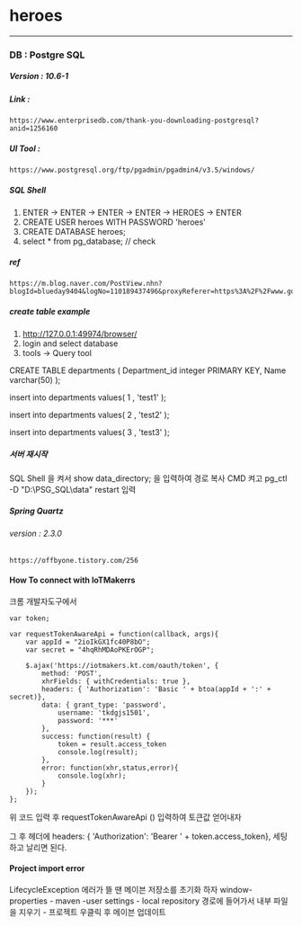 # heroes 
---

### DB : Postgre SQL
##### Version : 10.6-1
##### Link : 
	https://www.enterprisedb.com/thank-you-downloading-postgresql?anid=1256160
##### UI Tool : 
	https://www.postgresql.org/ftp/pgadmin/pgadmin4/v3.5/windows/

##### SQL Shell
1. ENTER -> ENTER -> ENTER -> ENTER -> HEROES -> ENTER
2. CREATE USER heroes WITH PASSWORD 'heroes'
3. CREATE DATABASE heroes;
4. select * from pg_database;	// check

##### ref
	https://m.blog.naver.com/PostView.nhn?blogId=blueday9404&logNo=110189437496&proxyReferer=https%3A%2F%2Fwww.google.co.kr%2F

##### create table example
1. http://127.0.0.1:49974/browser/
2. login and select database
3. tools ->  Query tool


CREATE TABLE departments (
    Department_id   integer PRIMARY KEY,
    Name        varchar(50)
);

insert into departments values( 1 , 'test1' );

insert into departments values( 2 , 'test2' );

insert into departments values( 3 , 'test3' );

##### 서버 재시작
SQL Shell 을 켜서 show data_directory; 을 입력하여 경로 복사
CMD 켜고 pg_ctl -D "D:\PSG_SQL\data" restart 입력

##### Spring Quartz
###### version : 2.3.0
	https://offbyone.tistory.com/256
	
	
#### How To connect with IoTMakerrs
크롬 개발자도구에서 
```
var token;

var requestTokenAwareApi = function(callback, args){
	var appId = "2ioIkGX1fc40P8bO";
	var secret = "4hqRhMDAoPKErOGP";

	$.ajax('https://iotmakers.kt.com/oauth/token', {
		method: 'POST',
		xhrFields: { withCredentials: true },
		headers: { 'Authorization': 'Basic ' + btoa(appId + ':' + secret)},
		data: { grant_type: 'password',
			username: 'tkdgjs1501',
			password: '***'
		},
		success: function(result) {
			token = result.access_token
			console.log(result);
		},
		error: function(xhr,status,error){
			console.log(xhr);
		}
	});
};
```
위 코드 입력 후 requestTokenAwareApi () 입력하여 토큰값 얻어내자

그 후 헤더에 headers: { 'Authorization': 'Bearer ' + token.access_token}, 세팅하고 날리면 된다.



#### Project import error
LifecycleException 에러가 뜰 땐 메이븐 저장소를 초기화 하자
window- properties - maven -user settings - local repository 경로에 들어가서 내부 파일을 지우기 -  프로젝트 우클릭 후  메이븐 업데이트

	
